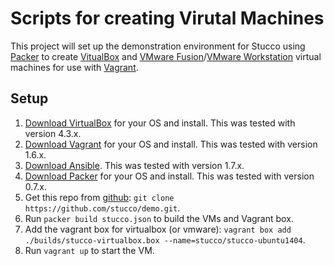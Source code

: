 
# Scripts for creating Virutal Machines

This project will set up the demonstration environment for Stucco using [Packer](http://www.packer.io/) to create [VitualBox](https://www.virtualbox.org/) and [VMware Fusion](http://www.vmware.com/products/fusion/features.html)/[VMware Workstation](http://www.vmware.com/products/workstation/features.html) virtual machines for use with [Vagrant](http://www.vagrantup.com/). 

## Setup

1. [Download VirtualBox](https://www.virtualbox.org/wiki/Downloads) for your OS and install. This was tested with version 4.3.x.
2. [Download Vagrant](http://www.vagrantup.com/downloads.html) for your OS and install. This was tested with version 1.6.x.
3. [Download Ansible](http://docs.ansible.com/intro_installation.html). This was tested with version 1.7.x.
4. [Download Packer](https://www.packer.io/downloads.html) for your OS and install. This was tested with version 0.7.x.
5. Get this repo from [github](https://github.com/stucco/demo): `git clone https://github.com/stucco/demo.git`.
6. Run `packer build stucco.json` to build the VMs and Vagrant box.
7. Add the vagrant box for virtualbox (or vmware): `vagrant box add ./builds/stucco-virtualbox.box --name=stucco/stucco-ubuntu1404`.
8. Run `vagrant up` to start the VM.
